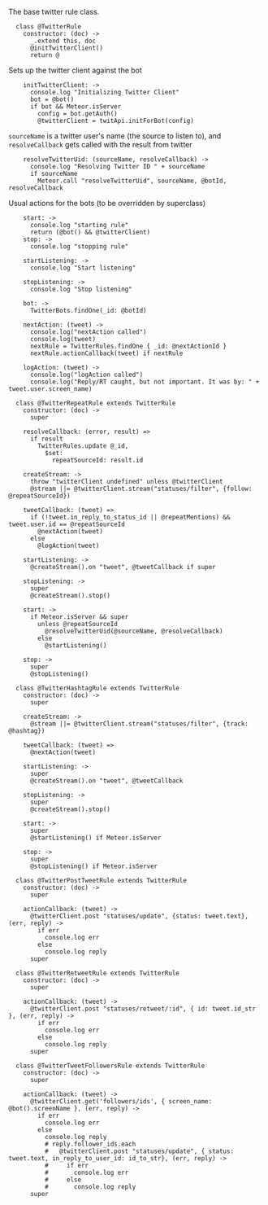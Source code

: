 The base twitter rule class.

      class @TwitterRule
        constructor: (doc) ->
          _.extend this, doc
          @initTwitterClient()
          return @

Sets up the twitter client against the bot

        initTwitterClient: ->
          console.log "Initializing Twitter Client"
          bot = @bot()
          if bot && Meteor.isServer
            config = bot.getAuth()
            @twitterClient = twitApi.initForBot(config)

`sourceName` is a twitter user's name (the source to listen to), and `resolveCallback` gets called with the result from twitter

        resolveTwitterUid: (sourceName, resolveCallback) ->
          console.log "Resolving Twitter ID " + sourceName
          if sourceName
            Meteor.call "resolveTwitterUid", sourceName, @botId, resolveCallback

Usual actions for the bots (to be overridden by superclass)

        start: ->
          console.log "starting rule"
          return (@bot() && @twitterClient)
        stop: ->
          console.log "stopping rule"

        startListening: ->
          console.log "Start listening"

        stopListening: ->
          console.log "Stop listening"

        bot: ->
          TwitterBots.findOne(_id: @botId)

        nextAction: (tweet) ->
          console.log("nextAction called")
          console.log(tweet)
          nextRule = TwitterRules.findOne { _id: @nextActionId }
          nextRule.actionCallback(tweet) if nextRule

        logAction: (tweet) ->
          console.log("logAction called")
          console.log("Reply/RT caught, but not important. It was by: " + tweet.user.screen_name)

      class @TwitterRepeatRule extends TwitterRule
        constructor: (doc) ->
          super

        resolveCallback: (error, result) =>
          if result
            TwitterRules.update @_id,
              $set:
                repeatSourceId: result.id

        createStream: ->
          throw "twitterClient undefined" unless @twitterClient
          @stream ||= @twitterClient.stream("statuses/filter", {follow: @repeatSourceId})

        tweetCallback: (tweet) =>
          if (!tweet.in_reply_to_status_id || @repeatMentions) && tweet.user.id == @repeatSourceId
            @nextAction(tweet)
          else
            @logAction(tweet)

        startListening: ->
          @createStream().on "tweet", @tweetCallback if super

        stopListening: ->
          super
          @createStream().stop()

        start: ->
          if Meteor.isServer && super
            unless @repeatSourceId
              @resolveTwitterUid(@sourceName, @resolveCallback)
            else
              @startListening()

        stop: ->
          super
          @stopListening()

      class @TwitterHashtagRule extends TwitterRule
        constructor: (doc) ->
          super

        createStream: ->
          @stream ||= @twitterClient.stream("statuses/filter", {track: @hashtag})

        tweetCallback: (tweet) =>
          @nextAction(tweet)

        startListening: ->
          super
          @createStream().on "tweet", @tweetCallback

        stopListening: ->
          super
          @createStream().stop()

        start: ->
          super
          @startListening() if Meteor.isServer

        stop: ->
          super
          @stopListening() if Meteor.isServer

      class @TwitterPostTweetRule extends TwitterRule
        constructor: (doc) ->
          super

        actionCallback: (tweet) ->
          @twitterClient.post "statuses/update", {status: tweet.text}, (err, reply) ->
            if err
              console.log err
            else
              console.log reply
          super

      class @TwitterRetweetRule extends TwitterRule
        constructor: (doc) ->
          super

        actionCallback: (tweet) ->
          @twitterClient.post "statuses/retweet/:id", { id: tweet.id_str }, (err, reply) ->
            if err
              console.log err
            else
              console.log reply
          super

      class @TwitterTweetFollowersRule extends TwitterRule
        constructor: (doc) ->
          super

        actionCallback: (tweet) ->
          @twitterClient.get('followers/ids', { screen_name: @bot().screenName }, (err, reply) ->
            if err
              console.log err
            else
              console.log reply
              # reply.follower_ids.each
              #   @twitterClient.post "statuses/update", { status: tweet.text, in_reply_to_user_id: id_to_str}, (err, reply) ->
              #     if err
              #       console.log err
              #     else
              #       console.log reply
          super
